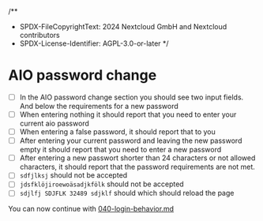 /**
 * SPDX-FileCopyrightText: 2024 Nextcloud GmbH and Nextcloud contributors
 * SPDX-License-Identifier: AGPL-3.0-or-later
 */

# AIO password change

- [ ] In the AIO password change section you should see two input fields. And below the requirements for a new password
- [ ] When entering nothing it should report that you need to enter your current aio password
- [ ] When entering a false password, it should report that to you
- [ ] After entering your current password and leaving the new password empty it should report that you need to enter a new password
- [ ] After entering a new passwort shorter than 24 characters or not allowed characters, it should report that the password requirements are not met.
- [ ] `sdfjlksj` should not be accepted
- [ ] `jdsfklöjiroewoäsadjkfölk` should not be accepted
- [ ] `sdjlfj SDJFLK 32489 sdjklf` should which should reload the page

You can now continue with [040-login-behavior.md](./040-login-behavior.md)